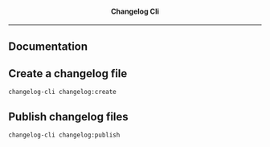 <h4> <center>Changelog Cli</center></h4>

------

## Documentation

## Create a changelog file
```shell
changelog-cli changelog:create
```

## Publish changelog files
```shell
changelog-cli changelog:publish
```
